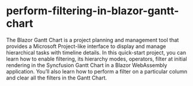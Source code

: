 # perform-filtering-in-blazor-gantt-chart
The Blazor Gantt Chart is a project planning and management tool that provides a Microsoft Project-like interface to display and manage hierarchical tasks with timeline details.   In this quick-start project, you can learn how to enable filtering, its hierarchy modes, operators, filter at initial rendering in the Syncfusion Gantt Chart in a Blazor WebAssembly application. You’ll also learn how to perform a filter on a particular column and clear all the filters in the Gantt Chart.
